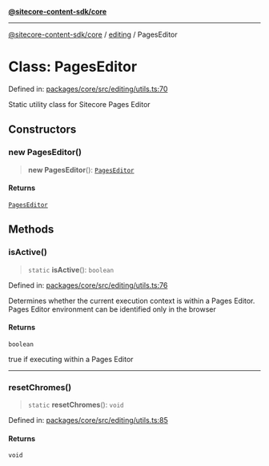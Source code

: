 [**@sitecore-content-sdk/core**](../../README.md)

***

[@sitecore-content-sdk/core](../../README.md) / [editing](../README.md) / PagesEditor

# Class: PagesEditor

Defined in: [packages/core/src/editing/utils.ts:70](https://github.com/Sitecore/content-sdk/blob/bfe672d212140ef15b86f850b9fb38de51521218/packages/core/src/editing/utils.ts#L70)

Static utility class for Sitecore Pages Editor

## Constructors

### new PagesEditor()

> **new PagesEditor**(): [`PagesEditor`](PagesEditor.md)

#### Returns

[`PagesEditor`](PagesEditor.md)

## Methods

### isActive()

> `static` **isActive**(): `boolean`

Defined in: [packages/core/src/editing/utils.ts:76](https://github.com/Sitecore/content-sdk/blob/bfe672d212140ef15b86f850b9fb38de51521218/packages/core/src/editing/utils.ts#L76)

Determines whether the current execution context is within a Pages Editor.
Pages Editor environment can be identified only in the browser

#### Returns

`boolean`

true if executing within a Pages Editor

***

### resetChromes()

> `static` **resetChromes**(): `void`

Defined in: [packages/core/src/editing/utils.ts:85](https://github.com/Sitecore/content-sdk/blob/bfe672d212140ef15b86f850b9fb38de51521218/packages/core/src/editing/utils.ts#L85)

#### Returns

`void`
